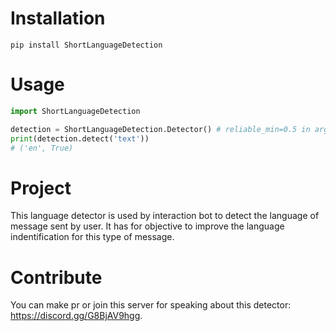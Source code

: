 # Installation

`pip install ShortLanguageDetection`

# Usage

```py
import ShortLanguageDetection

detection = ShortLanguageDetection.Detector() # reliable_min=0.5 in arguments for less wrong detection.
print(detection.detect('text'))
# ('en', True)
```

# Project

This language detector is used by interaction bot to detect the language of message sent by user.
It has for objective to improve the language indentification for this type of message.

# Contribute

You can make pr or join this server for speaking about this detector: https://discord.gg/G8BjAV9hgg.
